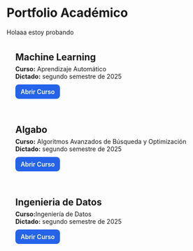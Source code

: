 # Portfolio Académico

Holaaa estoy probando


<div class="grid-container">
    <div class="card">
        <h2><a href="machine-learning/">Machine Learning</a></h2>
        <p>
            <strong>Curso:</strong> Aprendizaje Automático<br>
            <strong>Dictado:</strong> segundo semestre de 2025
        </p>
        <a href="machine-learning/" class="button button-primary">Abrir Curso</a>
    </div>
    <div class="card">
        <h2><a href="algabo/">Algabo</a></h2>
        <p>
            <strong>Curso:</strong> Algoritmos Avanzados de Búsqueda y Optimización<br>
            <strong>Dictado:</strong> segundo semestre de 2025
        </p>
        <a href="algabo/" class="button button-secondary">Abrir Curso</a>
    </div>
        <div class="card">
        <h2><a href="ingenieria-de-datos/">Ingenieria de Datos</a></h2>
        <p>
            <strong>Curso:</strong>Ingeniería de Datos<br>
            <strong>Dictado:</strong> segundo semestre de 2025
        </p>
        <a href="ingenieria-de-datos/" class="button button-secondary">Abrir Curso</a>
    </div>
</div>

<style>
.grid-container {
    display: flex;
    gap: 18px;
    flex-wrap: wrap;
    margin-top: 1rem;
}

.card {
    flex: 1 1 380px;
    border: 1px solid var(--md-default-fg-color--lightest);
    border-radius: 10px;
    padding: 20px;
    box-shadow: var(--md-shadow-z1);
    background-color: var(--md-default-bg-color);
    transition: transform 0.2s, box-shadow 0.2s;
}

.card:hover {
    transform: translateY(-3px);
    box-shadow: var(--md-shadow-z2);
}

.card h2 {
    margin-top: 0;
    margin-bottom: 6px;
}

.card h2 a {
    color: var(--md-typeset-color);
    text-decoration: none;
}

.card p {
    color: var(--md-default-fg-color--light);
    margin: 0 0 10px;
}

.button {
    display: inline-block;
    padding: 8px 12px;
    border-radius: 8px;
    text-decoration: none;
    font-weight: 600;
    color: var(--md-primary-bg-color);
    transition: filter 0.2s;
}

.button:hover {
    filter: brightness(1.1);
}

.button-primary,
.button-secondary {
    /* Forzar color azul consistente en claro/oscuro */
    background: var(--work-button-blue, #2563eb) !important;
    color: #ffffff !important; /* Texto siempre blanco */
    border: none;
}

/* Asegurar contraste en hover */
.button-primary:hover,
.button-secondary:hover {
    filter: brightness(0.95);
}
</style>
